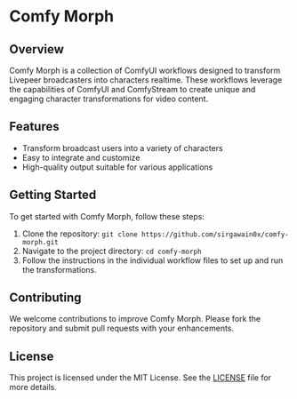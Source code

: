 # Comfy Morph

## Overview
Comfy Morph is a collection of ComfyUI workflows designed to transform Livepeer broadcasters into characters realtime. These workflows leverage the capabilities of ComfyUI and ComfyStream to create unique and engaging character transformations for video content.

## Features
- Transform broadcast users into a variety of characters
- Easy to integrate and customize
- High-quality output suitable for various applications

## Getting Started
To get started with Comfy Morph, follow these steps:
1. Clone the repository: `git clone https://github.com/sirgawain0x/comfy-morph.git`
2. Navigate to the project directory: `cd comfy-morph`
3. Follow the instructions in the individual workflow files to set up and run the transformations.

## Contributing
We welcome contributions to improve Comfy Morph. Please fork the repository and submit pull requests with your enhancements.

## License
This project is licensed under the MIT License. See the [LICENSE](LICENSE) file for more details.
